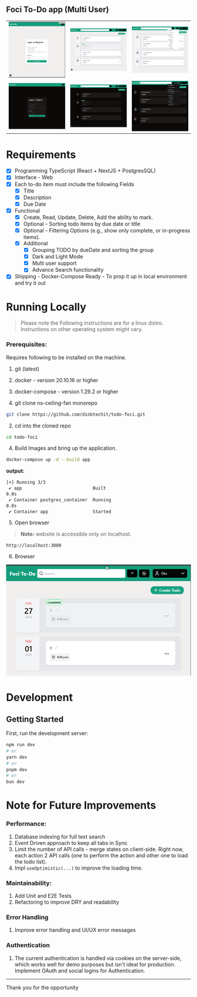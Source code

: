 ## Foci To-Do app (Multi User)

|                              |                              |                                  |
|------------------------------|------------------------------|----------------------------------|
| ![login](login.png)          | ![img_2.png](docs/img_2.png) | ![img_1.png](docs/filter-wt.png) |
| ![img_3.png](docs/img_3.png) | ![img_1.png](docs/img_1.png) | ![img.png](docs/filter.png)      |

# Requirements

- [X] Programming TypeScript (React + NextJS + PostgresSQL)
- [X] Interface - Web
- [X] Each to-do item must include the following Fields
    -  [X] Title
    -  [x] Description
    -  [X] Due Date
- [X] Functional
    - [X] Create, Read, Update, Delete, Add the ability to mark.
    - [X] Optional - Sorting todo items by due date or title
    - [X] Optional - Filtering Options  (e.g., show only complete, or in-progress items).
    - [X] Additional
        - [X] Grouping TODO by dueDate and sorting the group
        - [X] Dark and Light Mode
        - [X] Multi user support
        - [X] Advance Search functionality
- [X] Shipping - Docker-Compose Ready - To prop it up in local environment and try it out

# Running Locally

> Please note the Following instructions are for a linux distro.
> Instructions on other operating system might vary.

### Prerequisites:

Requires following to be installed on the machine.

1. git (latest)
2. docker - version 20.10.16 or higher
3. docker-compose - version 1.29.2 or higher

1. git clone ns-ceiling-fan monorepo

```bash
git clone https://github.com/dinbtechit/todo-foci.git
```

2. cd into the cloned repo

```bash
cd todo-foci
```

4. Build Images and bring up the application.

```bash
docker-compose up -d --build app
```

**output:**

```
[+] Running 3/3
 ✔ app                           Built                                                                                                                                                                                           0.0s 
 ✔ Container postgres_container  Running                                                                                                                                                                                         0.0s 
 ✔ Container app                 Started       
```

5. Open browser

> **Note:** website is accessible only on localhost.

```
http://localhost:3000
```

6. Browser

![img.png](docs/app-running.png)

# Development

## Getting Started

First, run the development server:

```bash
npm run dev
# or
yarn dev
# or
pnpm dev
# or
bun dev
```

# Note for Future Improvements

### Performance:

1. Database indexing for full text search
2. Event Driven approach to keep all tabs in Sync
3. Limit the number of API calls - merge states on client-side. Right now, each action 2 API calls (one to perform the
   action and other one to load the todo list).
4. Impl `useOptimistic(...)` to improve the loading time.

### Maintainability:

1. Add Unit and E2E Tests
2. Refactoring to improve DRY and readability

### Error Handling

1. Improve error handling and UI/UX error messages

### Authentication

1. The current authentication is handled via cookies on the server-side, which works well for demo purposes but isn't
   ideal for production. Implement OAuth and social logins for Authentication.

----
Thank you for the opportunity 